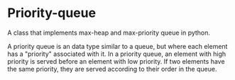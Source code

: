 Priority-queue
================

A class that implements max-heap and max-priority queue in python.

A priority queue is an data type similar to a queue, but where each element has a "priority" associated with it.
In a priority queue, an element with high priority is served before an element with low priority. 
If two elements have the same priority, they are served according to their order in the queue.
